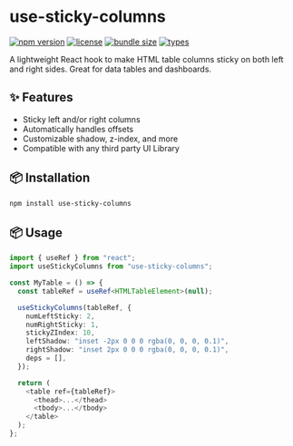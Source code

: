 # use-sticky-columns

[![npm version](https://img.shields.io/npm/v/use-sticky-columns.svg)](https://www.npmjs.com/package/use-sticky-columns)
[![license](https://img.shields.io/npm/l/use-sticky-columns.svg)](LICENSE)
[![bundle size](https://img.shields.io/bundlephobia/minzip/use-sticky-columns)](https://bundlephobia.com/package/use-sticky-columns)
[![types](https://img.shields.io/npm/types/use-sticky-columns.svg)](https://www.npmjs.com/package/use-sticky-columns)

A lightweight React hook to make HTML table columns sticky on both left and right sides. Great for data tables and dashboards.

## ✨ Features

- Sticky left and/or right columns
- Automatically handles offsets
- Customizable shadow, z-index, and more
- Compatible with any third party UI Library

## 📦 Installation

```bash
npm install use-sticky-columns
```

## 📦 Usage

```typescript
import { useRef } from "react";
import useStickyColumns from "use-sticky-columns";

const MyTable = () => {
  const tableRef = useRef<HTMLTableElement>(null);

  useStickyColumns(tableRef, {
    numLeftSticky: 2,
    numRightSticky: 1,
    stickyZIndex: 10,
    leftShadow: "inset -2px 0 0 0 rgba(0, 0, 0, 0.1)",
    rightShadow: "inset 2px 0 0 0 rgba(0, 0, 0, 0.1)",
    deps = [],
  });

  return (
    <table ref={tableRef}>
      <thead>...</thead>
      <tbody>...</tbody>
    </table>
  );
};
```
